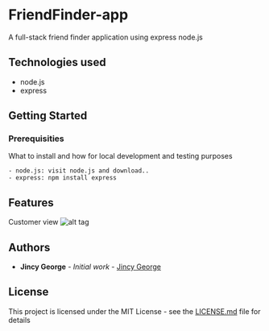 # FriendFinder-app
A full-stack friend finder application using express node.js

## Technologies used
- node.js
- express

## Getting Started


### Prerequisities

What to install and how for local development and testing purposes

```
- node.js: visit node.js and download..
- express: npm install express
```

## Features

Customer view
![alt tag](images/customerview.png)

## Authors

* **Jincy George** - *Initial work* - [Jincy George](https://github.com)


## License

This project is licensed under the MIT License - see the [LICENSE.md](LICENSE.md) file for details

